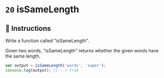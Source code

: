 # `20` isSameLength

## 📝 Instructions 

Write a function called "isSameLength".

Given two words, "isSameLength" returns whether the given words have the same length.

```Javascript
var output = isSameLength('words', 'super');
console.log(output); // --> true
```